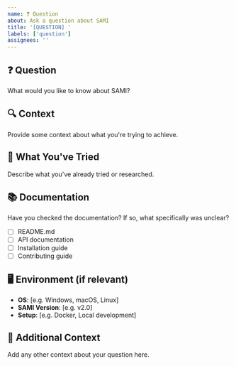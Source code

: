 ```yaml
---
name: ❓ Question
about: Ask a question about SAMI
title: '[QUESTION] '
labels: ['question']
assignees: ''
---
```


## ❓ Question
What would you like to know about SAMI?

## 🔍 Context
Provide some context about what you're trying to achieve.

## 🔄 What You've Tried
Describe what you've already tried or researched.

## 📚 Documentation
Have you checked the documentation? If so, what specifically was unclear?
- [ ] README.md
- [ ] API documentation
- [ ] Installation guide
- [ ] Contributing guide

## 🖥️ Environment (if relevant)
- **OS**: [e.g. Windows, macOS, Linux]
- **SAMI Version**: [e.g. v2.0]
- **Setup**: [e.g. Docker, Local development]

## 📝 Additional Context
Add any other context about your question here. 